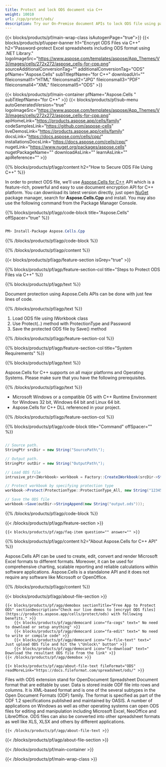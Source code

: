 ```yaml
---
title: Protect and lock ODS document via C++ 
weight: 10010
url: /cpp/protect/ods/ 
description: Try our On-Premise document APIs to lock ODS file using password on C++ Runtime Environment for Windows 32 bit, Windows 64 bit and Linux 64 bit.
---
```


{{< blocks/products/pf/main-wrap-class isAutogenPage="true">}}
{{< blocks/products/pf/upper-banner h1="Encrypt ODS Files via C++" h2="Password-protect Excel spreadsheets including ODS format using .NET Library." logoImageSrc="https://www.aspose.com/templates/aspose/App_Themes/V3/images/cells/272x272/aspose_cells-for-cpp.png" sourceAdditionalConversionTag="" additionalConversionTag="ODS" pfName="Aspose.Cells" subTitlepfName="for C++" downloadUrl="" fileiconsmall1="HTML" fileiconsmall2="JPG" fileiconsmall3="PDF" fileiconsmall4="XML" fileiconsmall5="ODS" >}}

{{< blocks/products/pf/main-container pfName="Aspose.Cells " subTitlepfName="for C++" >}}
{{< blocks/products/pf/sub-menu autoGeneratedVersion="true" logoImageSrc="https://www.aspose.com/templates/aspose/App_Themes/V3/images/cells/272x272/aspose_cells-for-cpp.png" apiHomeLink="https://products.aspose.app/cells/family" codeSamplesLink="https://github.com/aspose-cells" liveDemosLink="https://products.aspose.app/cells/family" docsLink="https://docs.aspose.com/cells/cpp/" installationsDocsLink="https://docs.aspose.com/cells/cpp/" nugetLink="https://www.nuget.org/packages/aspose.cells" nugetPackageName="" downloadAsLink="" learnAsLink="" apiReference="" >}}

{{% blocks/products/pf/agp/content h2="How to Secure ODS File Using C++" %}}

 In order to protect ODS file, we’ll use
 [Aspose.Cells for C++](https://products.aspose.com/cells/cpp) 
 API which is a feature-rich, powerful and easy to use document encryption API for C++ platform. You can download its latest version directly, just open
 [NuGet](https://www.nuget.org/packages/aspose.cells) 
 package manager, search for
 **Aspose.Cells.Cpp** 
 and install. You may also use the following command from the Package Manager Console.

{{% blocks/products/pf/agp/code-block title="Aspose.Cells" offSpacer="true" %}}

```cs

PM> Install-Package Aspose.Cells.Cpp

```

{{% /blocks/products/pf/agp/code-block %}}

{{% /blocks/products/pf/agp/content %}}

{{< blocks/products/pf/agp/feature-section isGrey="true" >}}

{{% blocks/products/pf/agp/feature-section-col title="Steps to Protect ODS Files via C++" %}}

{{% blocks/products/pf/agp/text %}}

 Document protection using Aspose.Cells APIs can be done with just few lines of code.

{{% /blocks/products/pf/agp/text %}}

1.  Load ODS file using IWorkbook class
1.  Use Protect(..) method with ProtectionType and Password
1.  Save the protected ODS file by Save() method

{{% /blocks/products/pf/agp/feature-section-col %}}

{{% blocks/products/pf/agp/feature-section-col title="System Requirements" %}}

{{% blocks/products/pf/agp/text %}}

 Aspose.Cells for C++ supports on all major platforms and Operating Systems. Please make sure that you have the following prerequisites.

{{% /blocks/products/pf/agp/text %}}

-  Microsoft Windows or a compatible OS with C++ Runtime Environment for Windows 32 bit, Windows 64 bit and Linux 64 bit.
-  Aspose.Cells for C++ DLL referenced in your project.

{{% /blocks/products/pf/agp/feature-section-col %}}

{{% blocks/products/pf/agp/code-block title="Command" offSpacer="" %}}

```cs

// Source path.
StringPtr srcDir = new String("SourcePath\");

// Output path.
StringPtr outDir = new String("OutputPath\");

// Load ODS file
intrusive_ptr<IWorkbook> workbook = Factory::CreateIWorkbook(srcDir->StringAppend(new String("sourceFile.ods")));

// Protect workbook by specifying protection type
workbook->Protect(ProtectionType::ProtectionType_All, new String("12345"));

// Save the ODS file
workbook->Save(outDir->StringAppend(new String("output.ods")));

```

{{% /blocks/products/pf/agp/code-block %}}

{{< /blocks/products/pf/agp/feature-section >}}

    {{< blocks/products/pf/agp/faq-item question="" answer="" >}}
 

<!-- aboutfile Starts -->

{{% blocks/products/pf/agp/content h2="About Aspose.Cells for C++ API" %}}

 Aspose.Cells API can be used to create, edit, convert and render Microsoft Excel formats to different formats. Moreover, it can be used for comprehensive charting, scalable reporting and reliable calculations within software applications. Aspose.Cells is a standalone API and it does not require any software like Microsoft or OpenOffice. ‎



{{% /blocks/products/pf/agp/content %}}

{{< blocks/products/pf/agp/about-file-section >}}

    {{< blocks/products/pf/agp/demobox sectionTitle="Free App to Protect ODS" sectionDescription="Check our live demos to [encrypt ODS files](https://products.aspose.app/cells/protect/ods) with following benefits." >}}
        {{< blocks/products/pf/agp/democard icon="fa-cogs" text=" No need to download or setup anything" >}}
        {{< blocks/products/pf/agp/democard icon="fa-edit" text=" No need to write or compile code" >}}
        {{< blocks/products/pf/agp/democard icon="fa-file-text" text=" Just upload ODS file and hit the \"Unlock\" button" >}}
        {{< blocks/products/pf/agp/democard icon="fa-download" text=" Download the resultant ODS file from the link" >}}
    {{< /blocks/products/pf/agp/demobox >}}

    {{< blocks/products/pf/agp/about-file-text fileFormat="ODS" readMoreLink="https://docs.fileformat.com/spreadsheet/ods/" >}}
Files with ODS extension stand for OpenDocument Spreadsheet Document format that are editable by user. Data is stored inside ODF file into rows and columns. It is XML-based format and is one of the several subtypes in the Open Document Formats (ODF) family. The format is specified as part of the ODF 1.2 specifications published and maintained by OASIS. A number of applications on Windows as well as other operating systems can open ODS files for editing and manipulation including Microsoft Excel, NeoOffice and LibreOffice. ODS files can also be converted into other spreadsheet formats as well like XLS, XLSX and others by different applications.

    {{< /blocks/products/pf/agp/about-file-text >}}

{{< /blocks/products/pf/agp/about-file-section >}}

<!-- aboutfile Ends -->

{{< /blocks/products/pf/main-container >}}
    
{{< /blocks/products/pf/main-wrap-class >}}